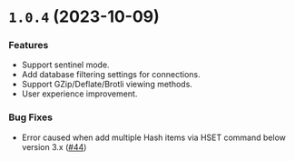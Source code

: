 # `1.0.4` (2023-10-09)

### Features

- Support sentinel mode.
- Add database filtering settings for connections.
- Support GZip/Deflate/Brotli viewing methods.
- User experience improvement.

### Bug Fixes

- Error caused when add multiple Hash items via HSET command below version 3.x ([#44](https://github.com/tiny-craft/tiny-rdm/issues/44))
